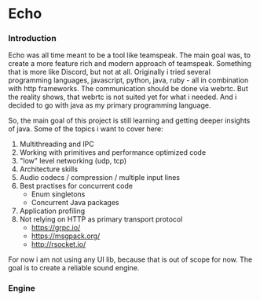 # Echo

### Introduction

Echo was all time meant to be a tool like teamspeak. The main goal was, to create a more feature rich and modern approach of teamspeak.
Something that is more like Discord, but not at all. Originally i tried several programming languages, javascript, python, java, ruby - all in combination with http frameworks. The communication should be done via webrtc.
But the reality shows, that webrtc is not suited yet for what i needed. And i decided to go with java as my primary programming language.

So, the main goal of this project is still learning and getting deeper insights of java. Some of the topics i want to cover here:

1. Multithreading and IPC
2. Working with primitives and performance optimized code
3. "low" level networking (udp, tcp)
4. Architecture skills
5. Audio codecs / compression / multiple input lines
6. Best practises for concurrent code
    - Enum singletons
    - Concurrent Java packages
7. Application profiling
8. Not relying on HTTP as primary transport protocol
    - https://grpc.io/
    - https://msgpack.org/
    - http://rsocket.io/

For now i am not using any UI lib, because that is out of scope for now. The goal is to create a reliable sound engine.


### Engine
